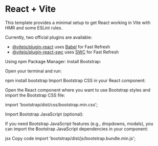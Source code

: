 # React + Vite

This template provides a minimal setup to get React working in Vite with HMR and some ESLint rules.

Currently, two official plugins are available:

- [@vitejs/plugin-react](https://github.com/vitejs/vite-plugin-react/blob/main/packages/plugin-react/README.md) uses [Babel](https://babeljs.io/) for Fast Refresh
- [@vitejs/plugin-react-swc](https://github.com/vitejs/vite-plugin-react-swc) uses [SWC](https://swc.rs/) for Fast Refresh

Using npm Package Manager:
Install Bootstrap:

Open your terminal and run:

   npm install bootstrap
Import Bootstrap CSS in your React component:

Open the React component where you want to use Bootstrap styles and import the Bootstrap CSS file:

import 'bootstrap/dist/css/bootstrap.min.css';

Import Bootstrap JavaScript (optional):

If you need Bootstrap JavaScript features (e.g., dropdowns, modals), you can import the Bootstrap JavaScript dependencies in your component:

jsx
Copy code
import 'bootstrap/dist/js/bootstrap.bundle.min.js';
